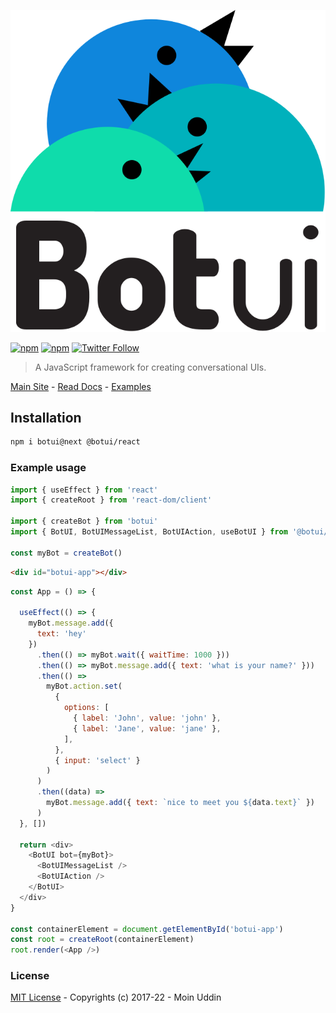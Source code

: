 ![logo](assets/logo.svg)

[![npm](https://img.shields.io/npm/v/botui.svg?style=flat-square)](https://www.npmjs.com/package/botui) [![npm](https://img.shields.io/npm/dm/botui.svg?style=flat-square)](https://www.npmjs.com/package/botui) [![Twitter Follow](https://img.shields.io/twitter/follow/moinism)](https://twitter.com/moinism)

> A JavaScript framework for creating conversational UIs.


[Main Site](https://botui.org) - [Read Docs](https://docs.botui.org) - [Examples](https://github.com/moinism/botui-examples)

## Installation

```bash
npm i botui@next @botui/react
```

### Example usage

```js
import { useEffect } from 'react'
import { createRoot } from 'react-dom/client'

import { createBot } from 'botui'
import { BotUI, BotUIMessageList, BotUIAction, useBotUI } from '@botui/react'

const myBot = createBot()
```

```html
<div id="botui-app"></div>
```

```js
const App = () => {

  useEffect(() => {
    myBot.message.add({
      text: 'hey'
    })
      .then(() => myBot.wait({ waitTime: 1000 }))
      .then(() => myBot.message.add({ text: 'what is your name?' }))
      .then(() =>
        myBot.action.set(
          {
            options: [
              { label: 'John', value: 'john' },
              { label: 'Jane', value: 'jane' },
            ],
          },
          { input: 'select' }
        )
      )
      .then((data) =>
        myBot.message.add({ text: `nice to meet you ${data.text}` })
      )
  }, [])

  return <div>
    <BotUI bot={myBot}>
      <BotUIMessageList />
      <BotUIAction />
    </BotUI>
  </div>
}

const containerElement = document.getElementById('botui-app')
const root = createRoot(containerElement)
root.render(<App />)
```

### License

[MIT License](https://github.com/moinism/botui/blob/master/LICENSE) - Copyrights (c) 2017-22 - Moin Uddin
